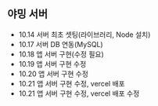 ## 야밍 서버
- 10.14  서버 최초 셋팅(라이브러리, Node 설치)
- 10.17  서버 DB 연동(MySQL)
- 10.18  앱 서버 구현(수정 필요)
- 10.19  앱 서버 구현 수정
- 10.20  앱 서버 구현 수정
- 10.21  앱 서버 구현 수정, vercel 배포
- 10.21  앱 서버 구현 수정, vercel 배포 수정